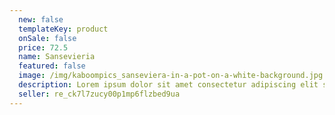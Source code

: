 ```yaml
---
  new: false
  templateKey: product
  onSale: false
  price: 72.5
  name: Sansevieria
  featured: false
  image: /img/kaboompics_sanseviera-in-a-pot-on-a-white-background.jpg
  description: Lorem ipsum dolor sit amet consectetur adipiscing elit sed do eiusmod tempor incididunt ut labore et dolore magna aliqua. Ut enim ad minim veniam quis nostrud exercitation ullamco laboris nisi ut aliquip ex ea commodo consequat.
  seller: re_ck7l7zucy00p1mp6flzbed9ua
---
```

